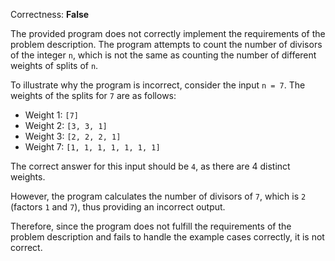 Correctness: **False**

The provided program does not correctly implement the requirements of the problem description. The program attempts to count the number of divisors of the integer `n`, which is not the same as counting the number of different weights of splits of `n`.

To illustrate why the program is incorrect, consider the input `n = 7`. The weights of the splits for `7` are as follows:
- Weight 1: `[7]`
- Weight 2: `[3, 3, 1]`
- Weight 3: `[2, 2, 2, 1]`
- Weight 7: `[1, 1, 1, 1, 1, 1, 1]`

The correct answer for this input should be `4`, as there are 4 distinct weights.

However, the program calculates the number of divisors of `7`, which is `2` (factors `1` and `7`), thus providing an incorrect output.

Therefore, since the program does not fulfill the requirements of the problem description and fails to handle the example cases correctly, it is not correct.